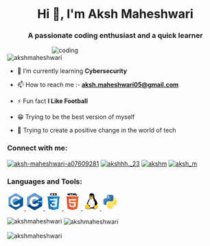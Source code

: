 <h1 align="center">Hi 👋, I'm Aksh Maheshwari</h1>
<h3 align="center">A passionate coding enthusiast and a quick learner</h3>
<img align="right"alt="coding"width="400"src="https://user-images.githubusercontent.com/55389276/140866485-8fb1c876-9a8f-4d6a-98dc-08c4981eaf70.gif">


<p align="left"> <img src="https://komarev.com/ghpvc/?username=akshmaheshwari&label=Profile%20views&color=0e75b6&style=flat" alt="akshmaheshwari" /> </p>


- 🌱 I’m currently learning **Cybersecurity**

- 📫 How to reach me :- **aksh.maheshwari05@gmail.com**

- ⚡ Fun fact **I Like Football**

- 😁 Trying to be the best version of myself

- 🙌 Trying to create a positive change in the world of tech

<h3 align="left">Connect with me:</h3>
<p align="left">
<a href="https://linkedin.com/in/aksh-maheshwari-a07609281" target="blank"><img align="center" src="https://raw.githubusercontent.com/rahuldkjain/github-profile-readme-generator/master/src/images/icons/Social/linked-in-alt.svg" alt="aksh-maheshwari-a07609281" height="30" width="40" /></a>
<a href="https://instagram.com/akshhh._23" target="blank"><img align="center" src="https://raw.githubusercontent.com/rahuldkjain/github-profile-readme-generator/master/src/images/icons/Social/instagram.svg" alt="akshhh._23" height="30" width="40" /></a>
<a href="https://www.codechef.com/users/akshm" target="blank"><img align="center" src="https://cdn.jsdelivr.net/npm/simple-icons@3.1.0/icons/codechef.svg" alt="akshm" height="30" width="40" /></a>
<a href="https://www.hackerrank.com/aksh_m" target="blank"><img align="center" src="https://raw.githubusercontent.com/rahuldkjain/github-profile-readme-generator/master/src/images/icons/Social/hackerrank.svg" alt="aksh_m" height="30" width="40" /></a>
</p>

<h3 align="left">Languages and Tools:</h3>
<p align="left"> <a href="https://www.cprogramming.com/" target="_blank" rel="noreferrer"> <img src="https://raw.githubusercontent.com/devicons/devicon/master/icons/c/c-original.svg" alt="c" width="40" height="40"/> </a> <a href="https://www.w3schools.com/cpp/" target="_blank" rel="noreferrer"> <img src="https://raw.githubusercontent.com/devicons/devicon/master/icons/cplusplus/cplusplus-original.svg" alt="cplusplus" width="40" height="40"/> </a> <a href="https://www.w3schools.com/css/" target="_blank" rel="noreferrer"> <img src="https://raw.githubusercontent.com/devicons/devicon/master/icons/css3/css3-original-wordmark.svg" alt="css3" width="40" height="40"/> </a> <a href="https://www.w3.org/html/" target="_blank" rel="noreferrer"> <img src="https://raw.githubusercontent.com/devicons/devicon/master/icons/html5/html5-original-wordmark.svg" alt="html5" width="40" height="40"/> </a>  <a href="https://www.linux.org/" target="_blank" rel="noreferrer"> <img src="https://raw.githubusercontent.com/devicons/devicon/master/icons/linux/linux-original.svg" alt="linux" width="40" height="40"/> </a> <a href="https://www.python.org" target="_blank" rel="noreferrer"> <img src="https://raw.githubusercontent.com/devicons/devicon/master/icons/python/python-original.svg" alt="python" width="40" height="40"/> </a> </p>

<p><img align="left" src="https://github-readme-stats.vercel.app/api/top-langs?username=akshmaheshwari&show_icons=true&locale=en&layout=compact" alt="akshmaheshwari" /></p>

<p>&nbsp;<img align="center" src="https://github-readme-stats.vercel.app/api?username=akshmaheshwari&show_icons=true&locale=en" alt="akshmaheshwari" /></p>

<p><img align="center" src="https://github-readme-streak-stats.herokuapp.com/?user=akshmaheshwari&" alt="akshmaheshwari" /></p>
